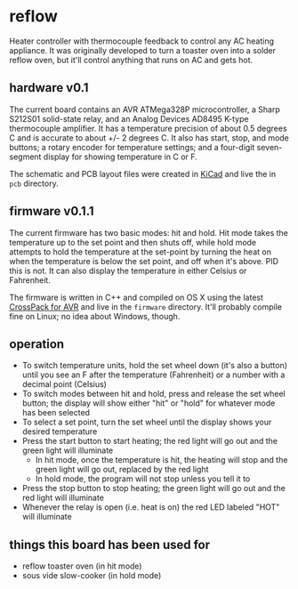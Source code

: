 # reflow

Heater controller with thermocouple feedback to control any AC heating appliance. It was originally developed to turn a toaster oven into a solder reflow oven, but it'll control anything that runs on AC and gets hot.

## hardware v0.1

The current board contains an AVR ATMega328P microcontroller, a Sharp S212S01 solid-state relay, and an Analog Devices AD8495 K-type thermocouple amplifier. It has a temperature precision of about 0.5 degrees C and is accurate to about +/- 2 degrees C. It also has start, stop, and mode buttons; a rotary encoder for temperature settings; and a four-digit seven-segment display for showing temperature in C or F. 

The schematic and PCB layout files were created in [KiCad](http://www.kicad-pcb.org) and live the in `pcb` directory.

## firmware v0.1.1

The current firmware has two basic modes: hit and hold. Hit mode takes the temperature up to the set point and then shuts off, while hold mode attempts to hold the temperature at the set-point by turning the heat on when the temperature is below the set point, and off when it's above. PID this is not. It can also display the temperature in either Celsius or Fahrenheit.

The firmware is written in C++ and compiled on OS X using the latest [CrossPack for AVR](http://www.obdev.at/products/crosspack/index.html) and live in the `firmware` directory. It'll probably compile fine on Linux; no idea about Windows, though.

## operation

* To switch temperature units, hold the set wheel down (it's also a button) until you see an F after the temperature (Fahrenheit) or a number with a decimal point (Celsius)
* To switch modes between hit and hold, press and release the set wheel button; the display will show either "hit" or "hold" for whatever mode has been selected
* To select a set point, turn the set wheel until the display shows your desired temperature
* Press the start button to start heating; the red light will go out and the green light will illuminate
	* In hit mode, once the temperature is hit, the heating will stop and the green light will go out, replaced by the red light
	* In hold mode, the program will not stop unless you tell it to
* Press the stop button to stop heating; the green light will go out and the red light will illuminate
* Whenever the relay is open (i.e. heat is on) the red LED labeled "HOT" will illuminate

## things this board has been used for

* reflow toaster oven (in hit mode)
* sous vide slow-cooker (in hold mode)